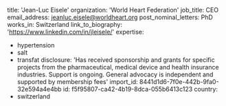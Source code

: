 title: 'Jean-Luc Eisele'
organization: 'World Heart Federation'
job_title: CEO
email_address: jeanluc.eisele@worldheart.org
post_nominal_letters: PhD
works_in: Switzerland
link_to_biography: 'https://www.linkedin.com/in/jleisele/'
expertise:
  - hypertension
  - salt
  - transfat
disclosure: 'Has received sponsorship and grants for specific projects from the pharmaceutical, medical device and health insurance industries. Support is ongoing. General advocacy is independent and supported by membership fees'
import_id: 8441d1d6-7f0e-442b-9fa0-32e594a4e4bb
id: f5f95807-ca42-4b19-8dca-055b6413c123
country:
  - switzerland

